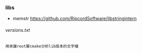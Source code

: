 ### libs

- memstr https://github.com/RipcordSoftware/libstringintern



###### versions.txt

    用來讓root層cmake分析lib版本的文字檔
